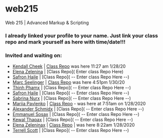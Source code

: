 # web215
Web 215 | Advanced Markup &amp; Scripting


### I already linked your profile to your name. Just link your class repo and mark yourself as here with time/date!!!

### Invited and waiting on:

- [Kendall Cheek](https://github.com/KendallCheek/) | [Class Repo](https://github.com/KendallCheek/web215_kendallcheek) was here 11:27 am 1/28/20
- [Elena Zelenina](https://github.com/ElenaZelenina/) | [Class Repo]( Enter class Repo Here)
- [Safron Haile](https://github.com/SafronH/) | [Class Repo]( -- Enter class Repo Here --)
- [Marc Seelinger](https://github.com/mseelingerjr/)  | [Class Repo](https://github.com/mseelingerjr/web210-seelinger) was here 4:51pm 1/30/20
- [Thinh Phamx](https://github.com/thinhpham266/) | [Class Repo]( -- Enter class Repo Here --)
- [Safron Haile](https://github.com/SafronH/) | [Class Repo]( -- Enter class Repo Here --)
- [Sabrina Nurx](https://github.com/snur0000/) | [Class Repo]( -- Enter class Repo Here --)
- [Mariia Pavlenko](https://github.com/MariiaPa/) | [Class Repo](https://github.com/MariiaPa/web215-pavlenko) - was here at 7:51am on 1/28/2020
- [Alexander Schmidx](https://github.com/LtSchmiddy/) | [Class Repo]( -- Enter class Repo Here --)
- [Emmanuel Sosax](https://github.com/sosaeman/)  | [Class Repo]( -- Enter class Repo Here --)
- [Kewal Thapax](https://github.com/Kewalthapa/)  | [Class Repo]( -- Enter class Repo Here --)
- [Elena Zeleninax](https://github.com/ElenaZelenina/) | [Class Repo](https://github.com/ElenaZelenina/web215-Zelenina) | was here 8:22am 1/28/2020
- [Terrell Scott](https://github.com/Tdscott1978/)  | [Class Repo]( -- Enter class Repo Here --)
